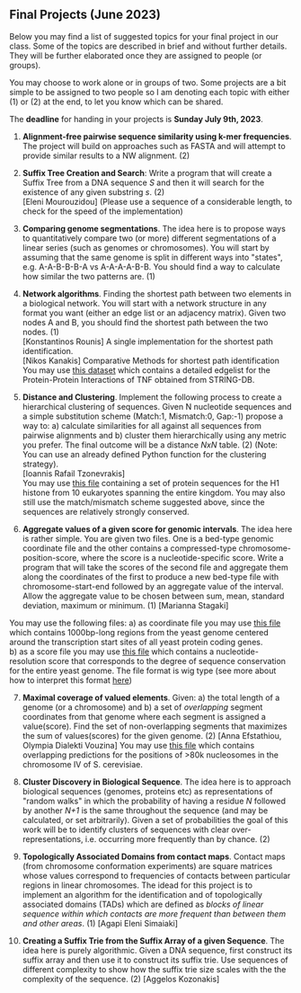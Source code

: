## Final Projects (June 2023)

Below you may find a list of suggested topics for your final project in our class.
Some of the topics are described in brief and without further details.
They will be further elaborated once they are assigned to people (or groups).

You may choose to work alone or in groups of two. Some projects are a bit simple to be assigned to two people so I am denoting each topic with either (1) or (2) at the end, to let you know which can be shared.

The **deadline** for handing in your projects is **Sunday July 9th, 2023**.

1. **Alignment-free pairwise sequence similarity using k-mer frequencies**. The project will build on approaches such as FASTA and will attempt to provide similar results to a NW alignment. (2)

2. **Suffix Tree Creation and Search**: Write a program that will create a Suffix Tree from a DNA sequence $S$ and then it will search for the existence of any given substring $s$. (2)  
[Eleni Mourouzidou] (Please use a sequence of a considerable length, to check for the speed of the implementation)

3. **Comparing genome segmentations**. The idea here is to propose ways to quantitatively compare two (or more) different segmentations of a linear series (such as genomes or chromosomes). You will start by assuming that the same genome is split in different ways into "states", e.g. A-A-B-B-B-A vs A-A-A-A-B-B. You should find a way to calculate how similar the two patterns are. (1)

4. **Network algorithms**. Finding the shortest path between two elements in a biological network. You will start with a network structure in any format you want (either an edge list or an adjacency matrix). Given two nodes A and B, you should find the shortest path between the two nodes. (1)   
[Konstantinos Rounis] A single implementation for the shortest path identification.  
[Nikos Kanakis] Comparative Methods for shortest path identification  
You may use [this dataset](https://www.dropbox.com/s/h8tlpwfbajiym0b/TNFnetwork.txt) which contains a detailed edgelist for the Protein-Protein Interactions of TNF obtained from STRING-DB.

5. **Distance and Clustering**. Implement the following process to create a hierarchical clustering of sequences. Given N nucleotide sequences and a simple substitution scheme (Match:1, Mismatch:0, Gap:-1) propose a way to: a) calculate similarities for all against all sequences from pairwise alignments and b) cluster them hierarchically using any metric you prefer. The final outcome will be a distance $NxN$ table. (2)
(Note: You can use an already defined Python function for the clustering strategy).  
[Ioannis Rafail Tzonevrakis]  
You may use [this file](https://www.dropbox.com/s/6543cdghmuoizi8/histone1.fa?dl=0) containing a set of protein sequences for the H1 histone from 10 eukaryotes spanning the entire kingdom. You may also still use the match/mismatch scheme suggested above, since the sequences are relatively strongly conserved.  

6. **Aggregate values of a given score for genomic intervals**. The idea here is rather simple. You are given two files. One is a bed-type genomic coordinate file and the other contains a compressed-type chromosome-position-score, where the score is a nucleotide-specific score. Write a program that will take the scores of the second file and aggregate them along the coordinates of the first to produce a new bed-type file with chromosome-start-end followed by an aggregate value of the interval. Allow the aggregate value to be chosen between sum, mean, standard deviation, maximum or minimum. (1)
[Marianna Stagaki]
  
You may use the following files: 
a) as coordinate file you may use [this file](https://www.dropbox.com/scl/fi/6fc8stk76dg2vm93p85pn/saccer2_refseq_genes_TSS_plusmin500.bed?dl=0&rlkey=x9expw5ae08odk1fiyzcfp1ct) which contains 1000bp-long regions from the yeast genome centered around the transcription start sites of all yeast protein coding genes.  
b) as a score file you may use [this file](https://www.dropbox.com/scl/fi/ordt8x4lh325nln6cel8w/sacCer2_phCons.wig?dl=0&rlkey=6a5ay1t02fqhe70w88puv0kq8) which contains a nucleotide-resolution score that corresponds to the degree of sequence conservation for the entire yeast genome. The file format is wig type (see more about how to interpret this format [here](https://www.ensembl.org/info/website/upload/wig.html#:~:text=A%20WIG%20file%20consists%20of,formatting%20options%3A%20fixedStep%20and%20variableStep))  

7. **Maximal coverage of valued elements**. Given: a) the total length of a genome (or a chromosome) and b) a set of _overlapping_ segment coordinates from that genome where each segment is assigned a value(score). Find the set of non-overlapping segments that maximizes the sum of values(scores) for the given genome. (2)
[Anna Efstathiou, Olympia Dialekti Vouzina]
You may use [this file](https://www.dropbox.com/scl/fi/t1uvn8xfwavlo6jmt1cx1/sacCer3_chrIV_nucs_overlapping.bed?dl=0&rlkey=vuyfn519sqsp3wnns89nsdlal) which contains overlapping predictions for the positions of >80k nucleosomes in the chromosome IV of S. cerevisiae.  

8. **Cluster Discovery in Biological Sequence**. The idea here is to approach biological sequences (genomes, proteins etc) as representations of "random walks" in which the probability of having a residue _N_ followed by another _N+1_ is the same throughout the sequence (and may be calculated, or set arbitrarily). Given a set of probabilities the goal of this work will be to identify clusters of sequences with clear over-representations, i.e. occurring more frequently than by chance. (2)

9. **Τοpologically Associated Domains from contact maps**. Contact maps (from chromosome conformation experiments) are square matrices whose values correspond to frequencies of contacts between particular regions in linear chromosomes. The idead for this project is to implement an algorithm for the identification and of topologically associated domains (TADs) which are defined as _blocks of linear sequence within which contacts are more frequent than between them and other areas_. (1)
[Agapi Eleni Simaiaki]


10. **Creating a Suffix Trie from the Suffix Array of a given Sequence**. The idea here is purely algorithmic. Given a DNA sequence, first construct its suffix array and then use it to construct its suffix trie. Use sequences of different complexity to show how the suffix trie size scales with the the complexity of the sequence. (2)
[Aggelos Kozonakis]
